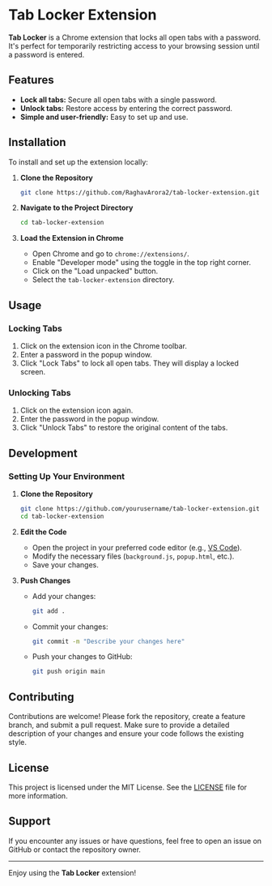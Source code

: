 # Tab Locker Extension

**Tab Locker** is a Chrome extension that locks all open tabs with a password. It's perfect for temporarily restricting access to your browsing session until a password is entered.

## Features

- **Lock all tabs:** Secure all open tabs with a single password.
- **Unlock tabs:** Restore access by entering the correct password.
- **Simple and user-friendly:** Easy to set up and use.

## Installation

To install and set up the extension locally:

1. **Clone the Repository**
   ```bash
   git clone https://github.com/RaghavArora2/tab-locker-extension.git
   ```


2. **Navigate to the Project Directory**
   ```bash
   cd tab-locker-extension
   ```

3. **Load the Extension in Chrome**
   - Open Chrome and go to `chrome://extensions/`.
   - Enable "Developer mode" using the toggle in the top right corner.
   - Click on the "Load unpacked" button.
   - Select the `tab-locker-extension` directory.

## Usage

### Locking Tabs

1. Click on the extension icon in the Chrome toolbar.
2. Enter a password in the popup window.
3. Click "Lock Tabs" to lock all open tabs. They will display a locked screen.

### Unlocking Tabs

1. Click on the extension icon again.
2. Enter the password in the popup window.
3. Click "Unlock Tabs" to restore the original content of the tabs.

## Development

### Setting Up Your Environment

1. **Clone the Repository**
   ```bash
   git clone https://github.com/yourusername/tab-locker-extension.git
   cd tab-locker-extension
   ```

2. **Edit the Code**
   - Open the project in your preferred code editor (e.g., [VS Code](https://code.visualstudio.com/)).
   - Modify the necessary files (`background.js`, `popup.html`, etc.).
   - Save your changes.

3. **Push Changes**
   - Add your changes:
     ```bash
     git add .
     ```
   - Commit your changes:
     ```bash
     git commit -m "Describe your changes here"
     ```
   - Push your changes to GitHub:
     ```bash
     git push origin main
     ```

## Contributing

Contributions are welcome! Please fork the repository, create a feature branch, and submit a pull request. Make sure to provide a detailed description of your changes and ensure your code follows the existing style.

## License

This project is licensed under the MIT License. See the [LICENSE](LICENSE) file for more information.

## Support

If you encounter any issues or have questions, feel free to open an issue on GitHub or contact the repository owner.

---

Enjoy using the **Tab Locker** extension!

